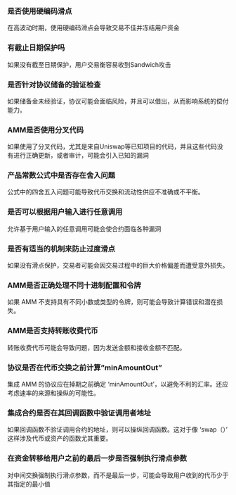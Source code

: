 ### 是否使用硬编码滑点

在高波动时期，使用硬编码滑点会导致交易不佳并冻结用户资金

### 有截止日期保护吗

如果没有截至日期保护，用户交易衡容易收到Sandwich攻击

### 是否针对协议储备的验证检查

如果储备金未经验证，协议可能会面临风险，并且可以借出，从而影响系统的偿付能力。

### AMM是否使用分叉代码

如果使用了分叉代码，尤其是来自Uniswap等已知项目的代码，并且这些代码没有进行正确更新，或者审计，可能会引入已知的漏洞

### 产品常数公式中是否存在舍入问题

公式中的四舍五入问题可能导致代币交换和流动性供应不准确或不平衡。

### 是否可以根据用户输入进行任意调用

允许基于用户输入的任意调用可能会使合约面临各种漏洞

### 是否有适当的机制来防止过度滑点

如果没有滑点保护，交易者可能会因交易过程中的巨大价格偏差而遭受意外损失。

### AMM是否正确处理不同十进制配置和令牌

如果 AMM 不支持具有不同小数或类型的令牌，则可能会导致计算错误和潜在损失。

### AMM是否支持转账收费代币

转账收费代币可能会导致问题，因为发送金额和接收金额不匹配。

### 协议是否在代币交换之前计算”minAmountOut”

集成 AMM 的协议应在掉期之前确定 ‘minAmountOut’，以避免不利的汇率。还应考虑速率的来源和操纵的可能性。

### 集成合约是否在其回调函数中验证调用者地址

如果回调函数不验证调用合约的地址，则可以操纵回调函数。这对于像 ‘swap（）’ 这样涉及代币或资产的函数尤其重要。

### 在资金转移给用户之前的最后一步是否强制执行滑点参数

对中间交换强制执行滑点参数，而不是最后一步，可能会导致用户收到的代币少于其指定的最小值